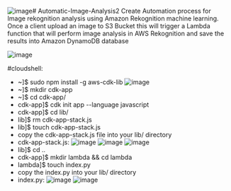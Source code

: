 ![image](https://github.com/omriv88/Automatic-Image-Analysis2/assets/113102456/8ed7c64a-d5ba-4681-bc35-78b0d1320a30)# Automatic-Image-Analysis2
Create Automation process for Image rekognition analysis using Amazon Rekognition machine learning. Once a client upload an image to S3 Bucket this will trigger a Lambda function that will perform image analysis in AWS Rekognition and save the results into Amazon DynamoDB database

![image](https://github.com/omriv88/Automatic-Image-Analysis2/assets/113102456/cb6b3487-b9ad-403a-9337-289c0ffca45c)

#cloudshell:

* ~]$ sudo npm install -g aws-cdk-lib
![image](https://github.com/omriv88/Automatic-Image-Analysis2/assets/113102456/a281ce40-adea-4d53-9f55-ff15a3172008)
* ~]$ mkdir cdk-app
* ~]$ cd cdk-app/
* cdk-app]$ cdk init app --language javascript
* cdk-app]$ cd lib/
* lib]$ rm cdk-app-stack.js
* lib]$ touch cdk-app-stack.js
* copy the cdk-app-stack.js file into your lib/ directory
* cdk-app-stack.js:
![image](https://github.com/omriv88/Automatic-Image-Analysis2/assets/113102456/f753cdcc-556f-4cde-94f1-4015ecd7ee31)
![image](https://github.com/omriv88/Automatic-Image-Analysis2/assets/113102456/0aa65b94-859f-447a-b462-4896e190a886)
![image](https://github.com/omriv88/Automatic-Image-Analysis2/assets/113102456/f8eecdfb-9c2c-4468-aa41-0d5b936724a6)
* lib]$ cd ..
* cdk-app]$ mkdir lambda && cd lambda
* lambda]$ touch index.py
* copy the index.py into your lib/ directory
* index.py:
![image](https://github.com/omriv88/Automatic-Image-Analysis2/assets/113102456/e275b330-eb86-45fe-a5c4-09443d63f805)
![image](https://github.com/omriv88/Automatic-Image-Analysis2/assets/113102456/56dc8281-6f98-4c07-b891-d2190eb9d024)
